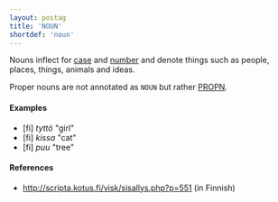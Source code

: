 ```yaml
---
layout: postag
title: 'NOUN'
shortdef: 'noun'
---
```


Nouns inflect for [case](Case) and [number](Number) and denote things
such as people, places, things, animals and ideas.

Proper nouns are not annotated as `NOUN` but rather [PROPN]().

#### Examples

* [fi] _tyttö_ "girl"
* [fi] _kissa_ "cat"
* [fi] _puu_ "tree"

#### References

* <http://scripta.kotus.fi/visk/sisallys.php?p=551> (in Finnish)
<!-- Interlanguage links updated So kvě 14 19:01:50 CEST 2022 -->
